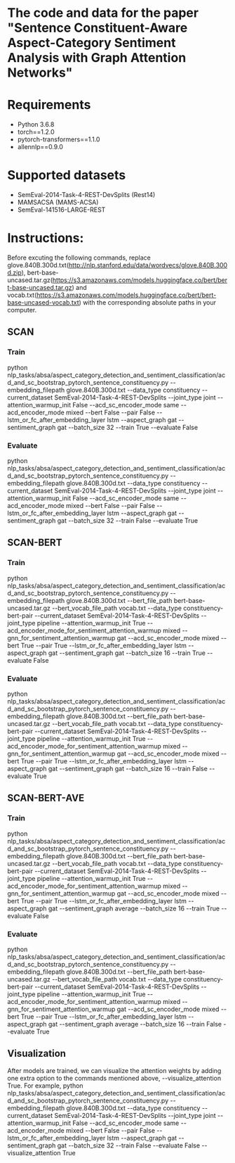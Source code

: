 # The code and data for the paper "Sentence Constituent-Aware Aspect-Category Sentiment Analysis with Graph Attention Networks"

# Requirements
- Python 3.6.8
- torch==1.2.0
- pytorch-transformers==1.1.0
- allennlp==0.9.0

# Supported datasets
- SemEval-2014-Task-4-REST-DevSplits (Rest14)
- MAMSACSA (MAMS-ACSA)
- SemEval-141516-LARGE-REST

# Instructions:
Before excuting the following commands, replace glove.840B.300d.txt(http://nlp.stanford.edu/data/wordvecs/glove.840B.300d.zip), bert-base-uncased.tar.gz(https://s3.amazonaws.com/models.huggingface.co/bert/bert-base-uncased.tar.gz) and vocab.txt(https://s3.amazonaws.com/models.huggingface.co/bert/bert-base-uncased-vocab.txt) with the corresponding absolute paths in your computer. 

## SCAN
### Train
python nlp_tasks/absa/aspect_category_detection_and_sentiment_classification/acd_and_sc_bootstrap_pytorch_sentence_constituency.py --embedding_filepath glove.840B.300d.txt --data_type constituency --current_dataset SemEval-2014-Task-4-REST-DevSplits --joint_type joint --attention_warmup_init False --acd_sc_encoder_mode same --acd_encoder_mode mixed --bert False --pair False --lstm_or_fc_after_embedding_layer lstm --aspect_graph gat --sentiment_graph gat --batch_size 32 --train True --evaluate False

### Evaluate
python nlp_tasks/absa/aspect_category_detection_and_sentiment_classification/acd_and_sc_bootstrap_pytorch_sentence_constituency.py --embedding_filepath glove.840B.300d.txt --data_type constituency --current_dataset SemEval-2014-Task-4-REST-DevSplits --joint_type joint --attention_warmup_init False --acd_sc_encoder_mode same --acd_encoder_mode mixed --bert False --pair False --lstm_or_fc_after_embedding_layer lstm --aspect_graph gat --sentiment_graph gat --batch_size 32 --train False --evaluate True

## SCAN-BERT
### Train
python nlp_tasks/absa/aspect_category_detection_and_sentiment_classification/acd_and_sc_bootstrap_pytorch_sentence_constituency.py --embedding_filepath glove.840B.300d.txt --bert_file_path bert-base-uncased.tar.gz --bert_vocab_file_path vocab.txt --data_type constituency-bert-pair --current_dataset SemEval-2014-Task-4-REST-DevSplits --joint_type pipeline --attention_warmup_init True --acd_encoder_mode_for_sentiment_attention_warmup mixed --gnn_for_sentiment_attention_warmup gat --acd_sc_encoder_mode mixed --bert True --pair True --lstm_or_fc_after_embedding_layer lstm --aspect_graph gat --sentiment_graph gat --batch_size 16 --train True --evaluate False

### Evaluate
python nlp_tasks/absa/aspect_category_detection_and_sentiment_classification/acd_and_sc_bootstrap_pytorch_sentence_constituency.py --embedding_filepath glove.840B.300d.txt --bert_file_path bert-base-uncased.tar.gz --bert_vocab_file_path vocab.txt --data_type constituency-bert-pair --current_dataset SemEval-2014-Task-4-REST-DevSplits --joint_type pipeline --attention_warmup_init True --acd_encoder_mode_for_sentiment_attention_warmup mixed --gnn_for_sentiment_attention_warmup gat --acd_sc_encoder_mode mixed --bert True --pair True --lstm_or_fc_after_embedding_layer lstm --aspect_graph gat --sentiment_graph gat --batch_size 16 --train False --evaluate True

## SCAN-BERT-AVE
### Train
python nlp_tasks/absa/aspect_category_detection_and_sentiment_classification/acd_and_sc_bootstrap_pytorch_sentence_constituency.py --embedding_filepath glove.840B.300d.txt --bert_file_path bert-base-uncased.tar.gz --bert_vocab_file_path vocab.txt --data_type constituency-bert-pair --current_dataset SemEval-2014-Task-4-REST-DevSplits --joint_type pipeline --attention_warmup_init True --acd_encoder_mode_for_sentiment_attention_warmup mixed --gnn_for_sentiment_attention_warmup gat --acd_sc_encoder_mode mixed --bert True --pair True --lstm_or_fc_after_embedding_layer lstm --aspect_graph gat --sentiment_graph average --batch_size 16 --train True --evaluate False

### Evaluate
python nlp_tasks/absa/aspect_category_detection_and_sentiment_classification/acd_and_sc_bootstrap_pytorch_sentence_constituency.py --embedding_filepath glove.840B.300d.txt --bert_file_path bert-base-uncased.tar.gz --bert_vocab_file_path vocab.txt --data_type constituency-bert-pair --current_dataset SemEval-2014-Task-4-REST-DevSplits --joint_type pipeline --attention_warmup_init True --acd_encoder_mode_for_sentiment_attention_warmup mixed --gnn_for_sentiment_attention_warmup gat --acd_sc_encoder_mode mixed --bert True --pair True --lstm_or_fc_after_embedding_layer lstm --aspect_graph gat --sentiment_graph average --batch_size 16 --train False --evaluate True

## Visualization
After models are trained, we can visualize the attention weights by adding one extra option to the commands mentioned above, --visualize_attention True. For example,
python nlp_tasks/absa/aspect_category_detection_and_sentiment_classification/acd_and_sc_bootstrap_pytorch_sentence_constituency.py --embedding_filepath glove.840B.300d.txt --data_type constituency --current_dataset SemEval-2014-Task-4-REST-DevSplits --joint_type joint --attention_warmup_init False --acd_sc_encoder_mode same --acd_encoder_mode mixed --bert False --pair False --lstm_or_fc_after_embedding_layer lstm --aspect_graph gat --sentiment_graph gat --batch_size 32 --train False --evaluate False --visualize_attention True
